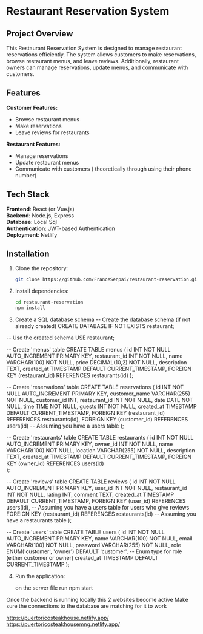 # Restaurant Reservation System

## Project Overview
This Restaurant Reservation System is designed to manage restaurant reservations efficiently. The system allows customers to make reservations, browse restaurant menus, and leave reviews. Additionally, restaurant owners can manage reservations, update menus, and communicate with customers.

## Features

**Customer Features:**
- Browse restaurant menus
- Make reservations
- Leave reviews for restaurants

**Restaurant Features:**
- Manage reservations
- Update restaurant menus
- Communicate with customers ( theoretically through using their phone number)

## Tech Stack

**Frontend**: React (or Vue.js)  
**Backend**: Node.js, Express  
**Database**: Local Sql  
**Authentication**: JWT-based Authentication  
**Deployment**: Netlify

## Installation

1. Clone the repository:
    ```bash
    git clone https://github.com/FranceSenpai/restaurant-reservation.git
    ```

2. Install dependencies:
    ```bash
    cd restaurant-reservation
    npm install
    ```

3. Create a SQL database schema
    -- Create the database schema (if not already created)
CREATE DATABASE IF NOT EXISTS restaurant;

-- Use the created schema
USE restaurant;

-- Create 'menus' table
CREATE TABLE menus (
    id INT NOT NULL AUTO_INCREMENT PRIMARY KEY,
    restaurant_id INT NOT NULL,
    name VARCHAR(100) NOT NULL,
    price DECIMAL(10,2) NOT NULL,
    description TEXT,
    created_at TIMESTAMP DEFAULT CURRENT_TIMESTAMP,
    FOREIGN KEY (restaurant_id) REFERENCES restaurants(id)
);


-- Create 'reservations' table
CREATE TABLE reservations (
    id INT NOT NULL AUTO_INCREMENT PRIMARY KEY,
    customer_name VARCHAR(255) NOT NULL,
    customer_id INT,
    restaurant_id INT NOT NULL,
    date DATE NOT NULL,
    time TIME NOT NULL,
    guests INT NOT NULL,
    created_at TIMESTAMP DEFAULT CURRENT_TIMESTAMP,
    FOREIGN KEY (restaurant_id) REFERENCES restaurants(id),
    FOREIGN KEY (customer_id) REFERENCES users(id)  -- Assuming you have a users table
);



-- Create 'restaurants' table
CREATE TABLE restaurants (
    id INT NOT NULL AUTO_INCREMENT PRIMARY KEY,
    owner_id INT NOT NULL,
    name VARCHAR(100) NOT NULL,
    location VARCHAR(255) NOT NULL,
    description TEXT,
    created_at TIMESTAMP DEFAULT CURRENT_TIMESTAMP,
    FOREIGN KEY (owner_id) REFERENCES users(id)  
);


-- Create 'reviews' table
CREATE TABLE reviews (
    id INT NOT NULL AUTO_INCREMENT PRIMARY KEY,
    user_id INT NOT NULL,
    restaurant_id INT NOT NULL,
    rating INT,
    comment TEXT,
    created_at TIMESTAMP DEFAULT CURRENT_TIMESTAMP,
    FOREIGN KEY (user_id) REFERENCES users(id),  -- Assuming you have a users table for users who give reviews
    FOREIGN KEY (restaurant_id) REFERENCES restaurants(id)  -- Assuming you have a restaurants table
);


-- Create 'users' table
CREATE TABLE users (
    id INT NOT NULL AUTO_INCREMENT PRIMARY KEY,
    name VARCHAR(100) NOT NULL,
    email VARCHAR(100) NOT NULL,
    password VARCHAR(255) NOT NULL,
    role ENUM('customer', 'owner') DEFAULT 'customer',  -- Enum type for role (either customer or owner)
    created_at TIMESTAMP DEFAULT CURRENT_TIMESTAMP
);



4. Run the application:
   
   on the server file run npm start 
    

Once the backend is running locally 
this 2 websites become active 
Make sure the connections to the database are matching for it to work  

https://puertoricosteakhouse.netlify.app/
https://puertoricosteakhousemng.netlify.app/
